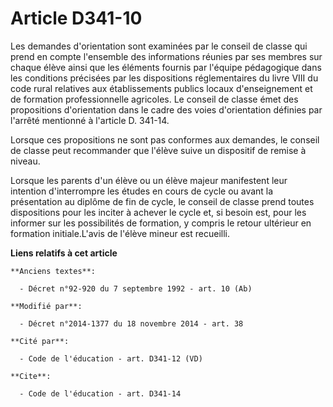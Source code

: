 # Article D341-10

Les demandes d'orientation sont examinées par le conseil de classe qui prend en compte l'ensemble des informations réunies
par ses membres sur chaque élève ainsi que les éléments fournis par l'équipe pédagogique dans les conditions précisées par
les dispositions réglementaires du livre VIII du code rural relatives aux établissements publics locaux d'enseignement et de
formation professionnelle agricoles. Le conseil de classe émet des propositions d'orientation dans le cadre des voies
d'orientation définies par l'arrêté mentionné à l'article D. 341-14.

Lorsque ces propositions ne sont pas conformes aux demandes, le conseil de classe peut recommander que l'élève suive un
dispositif de remise à niveau. 

Lorsque les parents d'un élève ou un élève majeur manifestent leur intention d'interrompre les études en cours de cycle ou
avant la présentation au diplôme de fin de cycle, le conseil de classe prend toutes dispositions pour les inciter à achever
le cycle et, si besoin est, pour les informer sur les possibilités de formation, y compris le retour ultérieur en formation
initiale.L'avis de l'élève mineur est recueilli.

**Liens relatifs à cet article**

	**Anciens textes**:

	  - Décret n°92-920 du 7 septembre 1992 - art. 10 (Ab)

	**Modifié par**:

	  - Décret n°2014-1377 du 18 novembre 2014 - art. 38

	**Cité par**:

	  - Code de l'éducation - art. D341-12 (VD)

	**Cite**:

	  - Code de l'éducation - art. D341-14

